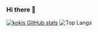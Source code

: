 ### Hi there 👋

<!--
**kokimoriguchi/kokimoriguchi** is a ✨ _special_ ✨ repository because its `README.md` (this file) appears on your GitHub profile.

Here are some ideas to get you started:

- 🔭 I’m currently working on ...
- 🌱 I’m currently learning ...
- 👯 I’m looking to collaborate on ...
- 🤔 I’m looking for help with ...
- 💬 Ask me about ...
- 📫 How to reach me: ...
- 😄 Pronouns: ...
- ⚡ Fun fact: ...
-->

[![kokis GitHub stats](https://github-readme-stats.vercel.app/api?username=kokimoriguchi&theme=graywhite&show_icons=true)](https://github.com/kokimoriguchi/github-readme-stats)
![Top Langs](https://github-readme-stats.vercel.app/api/top-langs/?username=kokimoriguchi&size_weight=0.5&count_weight=0.5)
